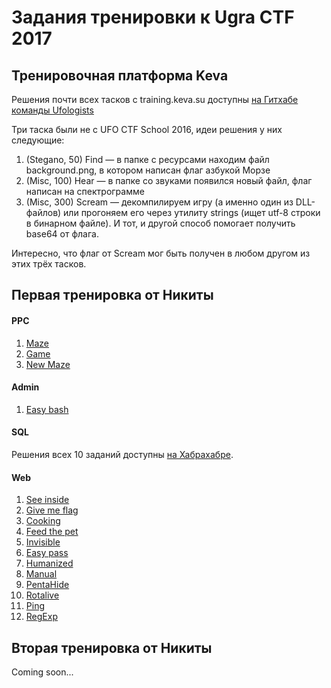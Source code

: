 # Задания тренировки к Ugra CTF 2017

## Тренировочная платформа Keva
Решения почти всех тасков с training.keva.su доступны [на Гитхабе команды Ufologists](https://github.com/ufologists/ufoctf-school-2016/)

Три таска были не с UFO CTF School 2016, идеи решения у них следующие:

1. (Stegano, 50) Find — в папке с ресурсами находим файл background.png, в котором написан флаг азбукой Морзе
2. (Misc, 100) Hear — в папке со звуками появился новый файл, флаг написан на спектрограмме
3. (Misc, 300) Scream — декомпилируем игру (а именно один из DLL-файлов) или прогоняем его через утилиту strings (ищет utf-8 строки в бинарном файле). И тот, и другой способ помогает получить base64 от флага.

Интересно, что флаг от Scream мог быть получен в любом другом из этих трёх тасков.

## Первая тренировка от Никиты

#### PPC
1. [Maze](https://github.com/upmlctf/ugractf-training-2017/tree/master/maze)
2. [Game](https://github.com/upmlctf/ugractf-training-2017/tree/master/airplane)
3. [New Maze](https://github.com/upmlctf/ugractf-training-2017/tree/master/newmaze)

#### Admin
1. [Easy bash](https://github.com/upmlctf/ugractf-training-2017/tree/master/bash)

#### SQL
Решения всех 10 заданий доступны [на Хабрахабре](https://habrahabr.ru/post/253885/).

#### Web
1. [See inside](https://github.com/upmlctf/ugractf-training-2017/tree/master/seeinside)
2. [Give me flag](https://github.com/upmlctf/ugractf-training-2017/tree/master/givemeflag)
3. [Cooking](https://github.com/upmlctf/ugractf-training-2017/tree/master/cooking)
4. [Feed the pet](https://github.com/upmlctf/ugractf-training-2017/tree/master/feedthepet)
5. [Invisible](https://github.com/upmlctf/ugractf-training-2017/tree/master/invisible)
6. [Easy pass](https://github.com/upmlctf/ugractf-training-2017/tree/master/easypass)
7. [Humanized](https://github.com/upmlctf/ugractf-training-2017/tree/master/humanized)
8. [Manual](https://github.com/upmlctf/ugractf-training-2017/tree/master/invisible)
9. [PentaHide](https://github.com/upmlctf/ugractf-training-2017/tree/master/pentahide)
10. [Rotalive](https://github.com/upmlctf/ugractf-training-2017/tree/master/rotalive)
11. [Ping](https://github.com/upmlctf/ugractf-training-2017/tree/master/ping)
12. [RegExp](https://github.com/upmlctf/ugractf-training-2017/tree/master/regexp)

## Вторая тренировка от Никиты
Coming soon...

